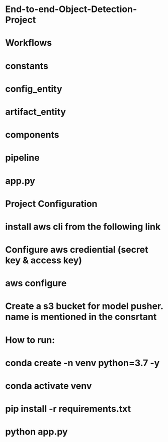 # End-to-end-Object-Detection-Project
# Workflows
# constants
# config_entity
# artifact_entity
# components
# pipeline
# app.py
# Project Configuration
# install aws cli from the following link

# 
# Configure aws crediential (secret key & access key)

# aws configure
# Create a s3 bucket for model pusher. name is mentioned in the consrtant
# How to run:
# conda create -n venv python=3.7 -y
# conda activate venv
# pip install -r requirements.txt
# python app.py
